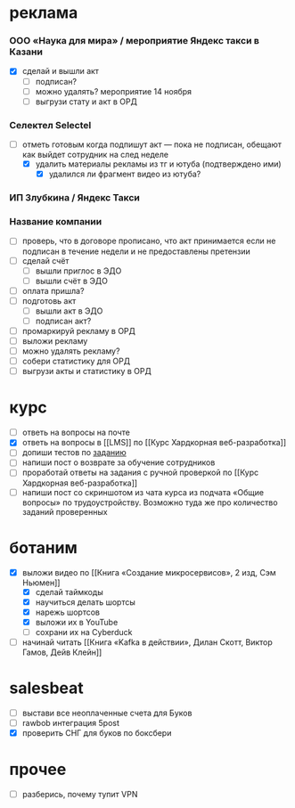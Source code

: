 # реклама
### ООО «Наука для мира» / мероприятие Яндекс такси в Казани
- [x] сделай и вышли акт
	- [ ] подписан?
	- [ ] можно удалять? мероприятие 14 ноября
	- [ ] выгрузи стату и акт в ОРД
### Селектел Selectel
- [ ] отметь готовым когда подпишут акт — пока не подписан, обещают как выйдет сотрудник на след неделе
	- [x] удалить материалы рекламы из тг и ютуба (подтверждено ими)
		- [x] удалился ли фрагмент видео из ютуба?
### ИП Злубкина / Яндекс Такси
### Название компании
- [ ] проверь, что в договоре прописано, что акт принимается если не подписан в течение недели и не предоставлены претензии
- [ ] сделай счёт
	- [ ] вышли приглос в ЭДО
	- [ ] вышли счёт в ЭДО
- [ ] оплата пришла?
- [ ] подготовь акт
	- [ ] вышли акт в ЭДО
	- [ ] подписан акт?
- [ ] промаркируй рекламу в ОРД
- [ ] выложи рекламу
- [ ] можно удалять рекламу?
- [ ] собери статистику для ОРД
- [ ] выгрузи акты и статистику в ОРД
# курс
- [ ] ответь на вопросы на почте
- [x] ответь на вопросы в [[LMS]] по [[Курс Хардкорная веб-разработка]]
- [ ] допиши тестов по [заданию](https://learn.to.digital/lesson/be33b14bd9b9478ab0758a3e61c03db7/practice/11#comment-c449c70c01b24af492ebf03c788348ff)
- [ ] напиши пост о возврате за обучение сотрудников
- [ ] проработай ответы на задания с ручной проверкой по [[Курс Хардкорная веб-разработка]]
- [ ] напиши пост со скриншотом из чата курса из подчата «Общие вопросы» по трудоустройству. Возможно туда же про количество заданий проверенных
# ботаним
- [x] выложи видео по [[Книга «Создание микросервисов», 2 изд, Сэм Ньюмен]]
	- [x] сделай таймкоды
	- [x] научиться делать шортсы
	- [x] нарежь шортсов
	- [x] выложи их в YouTube
	- [ ] сохрани их на Cyberduck
- [ ] начинай читать [[Книга «Kafka в действии», Дилан Скотт, Виктор Гамов, Дейв Клейн]]
# salesbeat
- [ ] выстави все неоплаченные счета для Буков
- [ ] rawbob интеграция 5post
- [x] проверить СНГ для буков по боксбери
# прочее
- [ ] разберись, почему тупит VPN